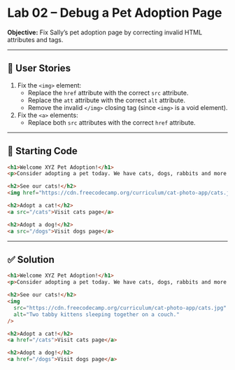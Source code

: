 # Lab 02 – Debug a Pet Adoption Page

**Objective:** Fix Sally’s pet adoption page by correcting invalid HTML attributes and tags.

---

## 🧾 User Stories

1. Fix the `<img>` element:
   - Replace the `href` attribute with the correct `src` attribute.
   - Replace the `att` attribute with the correct `alt` attribute.
   - Remove the invalid `</img>` closing tag (since `<img>` is a void element).
2. Fix the `<a>` elements:
   - Replace both `src` attributes with the correct `href` attribute.

---

## 🚦 Starting Code

```html
<h1>Welcome XYZ Pet Adoption!</h1>
<p>Consider adopting a pet today. We have cats, dogs, rabbits and more.</p>

<h2>See our cats!</h2>
<img href="https://cdn.freecodecamp.org/curriculum/cat-photo-app/cats.jpg" att="Two tabby kittens sleeping together on a couch."></img>

<h2>Adopt a cat!</h2>
<a src="/cats">Visit cats page</a>

<h2>Adopt a dog!</h2>
<a src="/dogs">Visit dogs page</a>
```

---

## ✅ Solution

```html
<h1>Welcome XYZ Pet Adoption!</h1>
<p>Consider adopting a pet today. We have cats, dogs, rabbits and more.</p>

<h2>See our cats!</h2>
<img
  src="https://cdn.freecodecamp.org/curriculum/cat-photo-app/cats.jpg"
  alt="Two tabby kittens sleeping together on a couch."
/>

<h2>Adopt a cat!</h2>
<a href="/cats">Visit cats page</a>

<h2>Adopt a dog!</h2>
<a href="/dogs">Visit dogs page</a>
```
